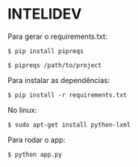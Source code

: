 INTELIDEV
============

Para gerar o requirements.txt:

```$ pip install pipreqs```

```$ pipreqs /path/to/project```

Para instalar as dependências:

```$ pip install -r requirements.txt```

No linux:

```$ sudo apt-get install python-lxml```

Para rodar o app:

```$ python app.py```

